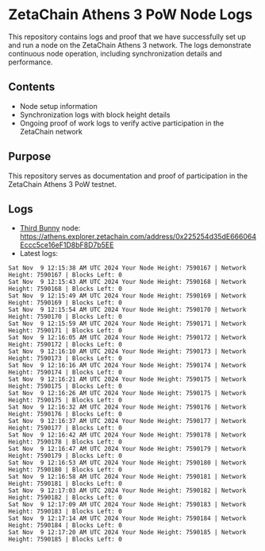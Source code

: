 # ZetaChain Athens 3 PoW Node Logs
This repository contains logs and proof that we have successfully set up and run a node on the ZetaChain Athens 3 network. The logs demonstrate continuous node operation, including synchronization details and performance.

## Contents
- Node setup information
- Synchronization logs with block height details
- Ongoing proof of work logs to verify active participation in the ZetaChain network

## Purpose
This repository serves as documentation and proof of participation in the ZetaChain Athens 3 PoW testnet.

## Logs

- [Third Bunny](https://thirdbunny.xyz/) node: https://athens.explorer.zetachain.com/address/0x225254d35dE666064Eccc5ce16eF1D8bF8D7b5EE
- Latest logs:
```
Sat Nov  9 12:15:38 AM UTC 2024 Your Node Height: 7590167 | Network Height: 7590167 | Blocks Left: 0
Sat Nov  9 12:15:43 AM UTC 2024 Your Node Height: 7590168 | Network Height: 7590168 | Blocks Left: 0
Sat Nov  9 12:15:49 AM UTC 2024 Your Node Height: 7590169 | Network Height: 7590169 | Blocks Left: 0
Sat Nov  9 12:15:54 AM UTC 2024 Your Node Height: 7590170 | Network Height: 7590170 | Blocks Left: 0
Sat Nov  9 12:15:59 AM UTC 2024 Your Node Height: 7590171 | Network Height: 7590171 | Blocks Left: 0
Sat Nov  9 12:16:05 AM UTC 2024 Your Node Height: 7590172 | Network Height: 7590172 | Blocks Left: 0
Sat Nov  9 12:16:10 AM UTC 2024 Your Node Height: 7590173 | Network Height: 7590173 | Blocks Left: 0
Sat Nov  9 12:16:16 AM UTC 2024 Your Node Height: 7590174 | Network Height: 7590174 | Blocks Left: 0
Sat Nov  9 12:16:21 AM UTC 2024 Your Node Height: 7590175 | Network Height: 7590175 | Blocks Left: 0
Sat Nov  9 12:16:26 AM UTC 2024 Your Node Height: 7590175 | Network Height: 7590175 | Blocks Left: 0
Sat Nov  9 12:16:32 AM UTC 2024 Your Node Height: 7590176 | Network Height: 7590176 | Blocks Left: 0
Sat Nov  9 12:16:37 AM UTC 2024 Your Node Height: 7590177 | Network Height: 7590177 | Blocks Left: 0
Sat Nov  9 12:16:42 AM UTC 2024 Your Node Height: 7590178 | Network Height: 7590178 | Blocks Left: 0
Sat Nov  9 12:16:47 AM UTC 2024 Your Node Height: 7590179 | Network Height: 7590179 | Blocks Left: 0
Sat Nov  9 12:16:53 AM UTC 2024 Your Node Height: 7590180 | Network Height: 7590180 | Blocks Left: 0
Sat Nov  9 12:16:58 AM UTC 2024 Your Node Height: 7590181 | Network Height: 7590181 | Blocks Left: 0
Sat Nov  9 12:17:03 AM UTC 2024 Your Node Height: 7590182 | Network Height: 7590182 | Blocks Left: 0
Sat Nov  9 12:17:09 AM UTC 2024 Your Node Height: 7590183 | Network Height: 7590183 | Blocks Left: 0
Sat Nov  9 12:17:14 AM UTC 2024 Your Node Height: 7590184 | Network Height: 7590184 | Blocks Left: 0
Sat Nov  9 12:17:20 AM UTC 2024 Your Node Height: 7590185 | Network Height: 7590185 | Blocks Left: 0
```
